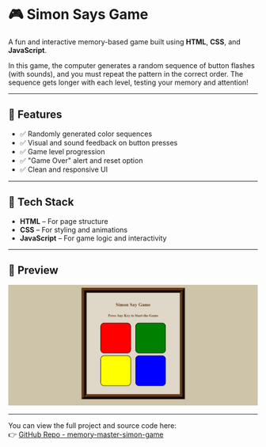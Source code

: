 # 🎮 Simon Says Game

A fun and interactive memory-based game built using **HTML**, **CSS**, and **JavaScript**.

In this game, the computer generates a random sequence of button flashes (with sounds), and you must repeat the pattern in the correct order. The sequence gets longer with each level, testing your memory and attention!

---

## 🌟 Features

- ✅ Randomly generated color sequences
- ✅ Visual and sound feedback on button presses
- ✅ Game level progression
- ✅ "Game Over" alert and reset option
- ✅ Clean and responsive UI

---

## 🧰 Tech Stack

- **HTML** – For page structure
- **CSS** – For styling and animations
- **JavaScript** – For game logic and interactivity

---

## 📸 Preview

<img src = "Screenshot_18-7-2025_192623_.jpeg" alt = "Image">

---

You can view the full project and source code here:  
👉 [GitHub Repo - memory-master-simon-game](https://github.com/VanshChoudhary7/memory-master-simon-game)
